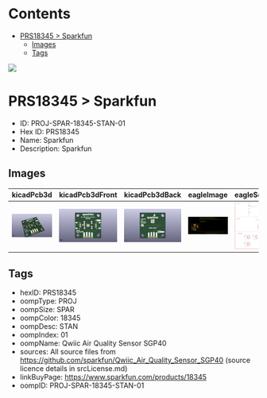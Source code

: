 



Contents
========

* [PRS18345 > Sparkfun](#prs18345--sparkfun)
	* [Images](#images)
	* [Tags](#tags)
  
![][im]
# PRS18345 > Sparkfun

- ID: PROJ-SPAR-18345-STAN-01
- Hex ID: PRS18345
- Name: Sparkfun
- Description: Sparkfun

## Images
  
  

|kicadPcb3d|kicadPcb3dFront|kicadPcb3dBack|eagleImage|eagleSchemImage|
| :---: | :---: | :---: | :---: | :---: |
|[![kicadPcb3d](kicadPcb3d_140.png)](kicadPcb3d.png)|[![kicadPcb3dFront](kicadPcb3dFront_140.png)](kicadPcb3dFront.png)|[![kicadPcb3dBack](kicadPcb3dBack_140.png)](kicadPcb3dBack.png)|[![eagleImage](eagleImage_140.png)](eagleImage.png)|[![eagleSchemImage](eagleSchemImage_140.png)](eagleSchemImage.png)|

## Tags

- hexID: PRS18345
- oompType: PROJ
- oompSize: SPAR
- oompColor: 18345
- oompDesc: STAN
- oompIndex: 01
- oompName: Qwiic Air Quality Sensor SGP40
- sources: All source files from https://github.com/sparkfun/Qwiic_Air_Quality_Sensor_SGP40 (source licence details in srcLicense.md)
- linkBuyPage: https://www.sparkfun.com/products/18345
- oompID: PROJ-SPAR-18345-STAN-01



[im]: kicadPcb3d_450.png
